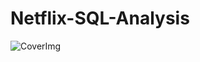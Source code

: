 # Netflix-SQL-Analysis
![CoverImg](https://github.com/user-attachments/assets/a376ebcd-e26e-44a6-a7fe-76533b7d0070)

